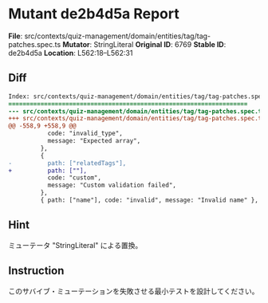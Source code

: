 # Mutant de2b4d5a Report

**File**: src/contexts/quiz-management/domain/entities/tag/tag-patches.spec.ts
**Mutator**: StringLiteral
**Original ID**: 6769
**Stable ID**: de2b4d5a
**Location**: L562:18–L562:31

## Diff

```diff
Index: src/contexts/quiz-management/domain/entities/tag/tag-patches.spec.ts
===================================================================
--- src/contexts/quiz-management/domain/entities/tag/tag-patches.spec.ts	original
+++ src/contexts/quiz-management/domain/entities/tag/tag-patches.spec.ts	mutated #6769
@@ -558,9 +558,9 @@
           code: "invalid_type",
           message: "Expected array",
         },
         {
-          path: ["relatedTags"],
+          path: [""],
           code: "custom",
           message: "Custom validation failed",
         },
         { path: ["name"], code: "invalid", message: "Invalid name" }, // Should be ignored
```

## Hint

ミューテータ "StringLiteral" による置換。

## Instruction

このサバイブ・ミューテーションを失敗させる最小テストを設計してください。
